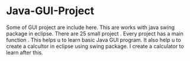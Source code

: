 Java-GUI-Project
================

Some of GUI project are include here. This are works with java swing package in eclipse. 
There are 25 small project . Every project has a main function . This helps u to learn basic Java GUI program. It also help u 
to create a calcultor in eclipse using swing package. I create a calculator to learn after this. 
